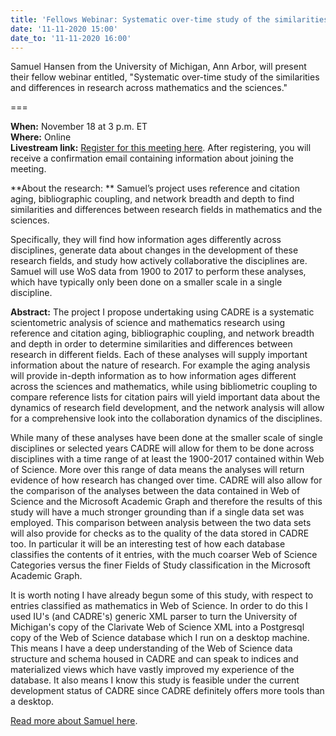 ```yaml
---
title: 'Fellows Webinar: Systematic over-time study of the similarities and differences in research across mathematics and the sciences'
date: '11-11-2020 15:00'
date_to: '11-11-2020 16:00'
---
```


Samuel Hansen from the University of Michigan, Ann Arbor, will present their fellow webinar entitled, "Systematic over-time study of the similarities and differences in research across mathematics and the sciences."

===

**When:** November 18 at 3 p.m. ET  
**Where:** Online  
**Livestream link:** [Register for this meeting here](https://iu.zoom.us/meeting/register/tJMuduCgqjooGtZdKg3HO18Ttj80byvK5bsH). After registering, you will receive a confirmation email containing information about joining the meeting.

**About the research: ** Samuel’s project uses reference and citation aging, bibliographic coupling, and network breadth and depth to find similarities and differences between research fields in mathematics and the sciences.

Specifically, they will find how information ages differently across disciplines, generate data about changes in the development of these research fields, and study how actively collaborative the disciplines are. Samuel will use WoS data from 1900 to 2017 to perform these analyses, which have typically only been done on a smaller scale in a single discipline.

**Abstract:** The project I propose undertaking using CADRE is a systematic scientometric analysis of science and mathematics research using reference and citation aging, bibliographic coupling, and network breadth and depth in order to determine similarities and differences between research in different fields. Each of these analyses will supply important information about the nature of research. For example the aging analysis will provide in-depth information as to how information ages different across the sciences and mathematics, while using bibliometric coupling to compare reference lists for citation pairs will yield important data about the dynamics of research field development, and the network analysis will allow for a comprehensive look into the collaboration dynamics of the disciplines.   

While many of these analyses have been done at the smaller scale of single disciplines or selected years CADRE will allow for them to be done across disciplines with a time range of at least the 1900-2017 contained within Web of Science. More over this range of data means the analyses will return evidence of how research has changed over time. CADRE will also allow for the comparison of the analyses between the data contained in Web of Science and the Microsoft Academic Graph and therefore the results of this study will have a much stronger grounding than if a single data set was employed. This comparison between analysis between the two data sets will also provide for checks as to the quality of the data stored in CADRE too. In particular it will be an interesting test of how each database classifies the contents of it entries, with the much coarser Web of Science Categories versus the finer Fields of Study classification in the Microsoft Academic Graph.

It is worth noting I have already begun some of this study, with respect to entries classified as mathematics in Web of Science. In order to do this I used IU's (and CADRE's) generic XML parser to turn the University of Michigan's copy of the Clarivate Web of Science XML into a Postgresql copy of the Web of Science database which I run on a desktop machine. This means I have a deep understanding of the Web of Science data structure and schema housed in CADRE and can speak to indices and materialized views which have vastly improved my experience of the database. It also means I know this study is feasible under the current development status of CADRE since CADRE definitely offers more tools than a desktop.

[Read more about Samuel here](https://cadre.iu.edu/fellows/systematic-over-time-study-of-the-similarities-and-differences-in-research-across-mathematics-and-the-sciences).